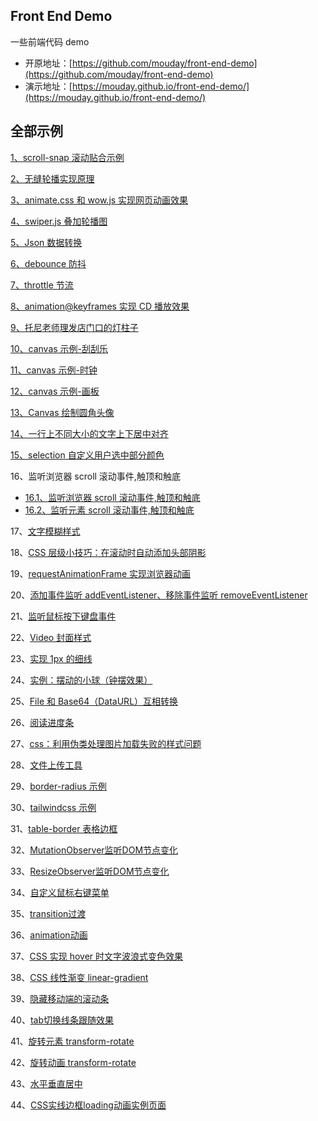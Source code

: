 ## Front End Demo

一些前端代码 demo

- 开原地址：[https://github.com/mouday/front-end-demo](https://github.com/mouday/front-end-demo)
- 演示地址：[https://mouday.github.io/front-end-demo/](https://mouday.github.io/front-end-demo/)

## 全部示例

[1、scroll-snap 滚动贴合示例](scroll-snap.html)

[2、无缝轮播实现原理](swiper.html)

[3、animate.css 和 wow.js 实现网页动画效果](animate-wow.html)

[4、swiper.js 叠加轮播图](swiperjs.html)

[5、Json 数据转换](json-convert/dist/index.html)

[6、debounce 防抖](debounce-demo.html)

[7、throttle 节流](throttle-demo.html)

[8、animation@keyframes 实现 CD 播放效果](animation-keyframes.html)

[9、托尼老师理发店门口的灯柱子](css-repeating-linear-gradient/index.html)

[10、canvas 示例-刮刮乐](canvas/canvas-scrape.html)

[11、canvas 示例-时钟](canvas/canvas-clock.html)

[12、canvas 示例-画板](canvas/canvas-draw.html)

[13、Canvas 绘制圆角头像](canvas/canvas-avatar.html)

[14、一行上不同大小的文字上下居中对齐](one-line-text.html)

[15、selection 自定义用户选中部分颜色](selection.html)

16、监听浏览器 scroll 滚动事件,触顶和触底

- [16.1、监听浏览器 scroll 滚动事件,触顶和触底](scroll-event/scroll-event-document.html)
- [16.2、监听元素 scroll 滚动事件,触顶和触底](scroll-event/scroll-event-element.html)

17、[文字模糊样式](css-filter.html)

18、[CSS 层级小技巧：在滚动时自动添加头部阴影](CSS-auto-header-shadow.html)

19、[requestAnimationFrame 实现浏览器动画](requestAnimationFrame.html)

20、[添加事件监听 addEventListener、移除事件监听 removeEventListener](eventListener.html)

21、[监听鼠标按下键盘事件](EventListener-keydown.html)

22、[Video 封面样式](video/index.html)

23、[实现 1px 的细线](1px.html)

24、[实例：摆动的小球（钟摆效果）](clock.html)

25、[File 和 Base64（DataURL）互相转换](base64-file/base64-file.html)

26、[阅读进度条](progress-bar/index.html)

27、[css：利用伪类处理图片加载失败的样式问题](image-error/index.html)

28、[文件上传工具](post-file/post-file.html)

29、[border-radius 示例](border-radius.html)

30、[tailwindcss 示例](tailwindcss-demo.html)

31、[table-border 表格边框 ](table-border.html)

32、[MutationObserver监听DOM节点变化](MutationObserver.html)

33、[ResizeObserver监听DOM节点变化](ResizeObserver-demo.html)

34、[自定义鼠标右键菜单](oncontextmenu.html)

35、[transition过渡](transition/index.html)

36、[animation动画](animation/index.html)

37、[CSS 实现 hover 时文字波浪式变色效果](css/hover-transform.html)

38、[CSS 线性渐变 linear-gradient](gradient/linear-gradient.html)

39、[隐藏移动端的滚动条](scroll/scroll-hidden.html)

40、[tab切换线条跟随效果](tabs/tabs.html)

41、[旋转元素 transform-rotate](transform/transform.html)

42、[旋转动画 transform-rotate](transform/transform-rotate.html)

43、[水平垂直居中](center/text-center.html)

44、[CSS实线边框loading动画实例页面](clip-path/loading.html)